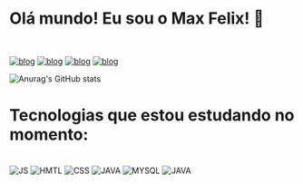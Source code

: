 ### <h1>Olá mundo! Eu sou o Max Felix! 🤞</h1>
<br/>

[![blog](https://img.shields.io/badge/WhatsApp-25D366?style=for-the-badge&logo=whatsapp&logoColor=white)](https://https://api.whatsapp.com/send?phone=551198045572)
[![blog](https://img.shields.io/badge/Instagram-E4405F?style=for-the-badge&logo=instagram&logoColor=white)](https://www.instagram.com/oi_max/)
[![blog](https://img.shields.io/badge/Steam-000000?style=for-the-badge&logo=steam&logoColor=white)](https://steamcommunity.com/profiles/76561198280200883/)
[![blog](https://img.shields.io/badge/LinkedIn-0077B5?style=for-the-badge&logo=linkedin&logoColor=white)](https://www.linkedin.com/in/maxfelixti/)

![Anurag's GitHub stats](https://github-readme-stats.vercel.app/api?username=devmaxfelix&show_icons=true&theme=dark)

## <h1> Tecnologias que estou estudando no momento:</h1>

<div style="display: inline_block"><br/>
    <img align="center" alt="JS" src="https://img.shields.io/badge/JavaScript-F7DF1E?style=for-the-badge&logo=javascript&logoColor=black"/> 
    <img align="center" alt="HMTL" src="https://img.shields.io/badge/HTML5-E34F26?style=for-the-badge&logo=html5&logoColor=white"/> 
    <img align="center" alt="CSS" src="https://img.shields.io/badge/CSS-239120?&style=for-the-badge&logo=css3&logoColor=white"/> 
    <img align="center" alt="JAVA" src="https://img.shields.io/badge/Java-ED8B00?style=for-the-badge&logo=java&logoColor=white/"> 
    <img align="center" alt="MYSQL" src="https://img.shields.io/badge/MySQL-00000F?style=for-the-badge&logo=mysql&logoColor=white"> 
   <img align="center" alt="JAVA" src="https://img.shields.io/badge/C-00599C?style=for-the-badge&logo=c&logoColor=white"> 
</div>
